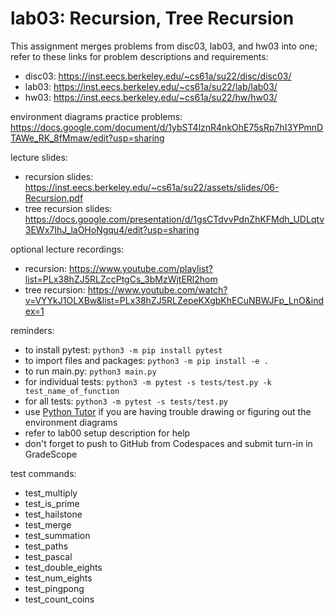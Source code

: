 # lab03: Recursion, Tree Recursion
  
This assignment merges problems from disc03, lab03, and hw03 into one; refer to these links for problem descriptions and requirements:
  
- disc03: https://inst.eecs.berkeley.edu/~cs61a/su22/disc/disc03/
- lab03: https://inst.eecs.berkeley.edu/~cs61a/su22/lab/lab03/
- hw03: https://inst.eecs.berkeley.edu/~cs61a/su22/hw/hw03/
  
environment diagrams practice problems: https://docs.google.com/document/d/1ybST4lznR4nkOhE75sRp7hI3YPmnDTAWe_RK_8fMmaw/edit?usp=sharing
  
lecture slides: 
  
- recursion slides: https://inst.eecs.berkeley.edu/~cs61a/su22/assets/slides/06-Recursion.pdf
- tree recursion slides: https://docs.google.com/presentation/d/1gsCTdvvPdnZhKFMdh_UDLqtv3EWx7IhJ_laOHoNgqu4/edit?usp=sharing
  
optional lecture recordings:
  
- recursion: https://www.youtube.com/playlist?list=PLx38hZJ5RLZccPtgCs_3bMzWjtERl2hom
- tree recursion: https://www.youtube.com/watch?v=VYYkJ1OLXBw&list=PLx38hZJ5RLZepeKXgbKhECuNBWJFp_LnO&index=1
  
reminders:
  
- to install pytest: ```python3 -m pip install pytest```
- to import files and packages: ```python3 -m pip install -e .```
- to run main.py: ```python3 main.py```
- for individual tests: ```python3 -m pytest -s tests/test.py -k test_name_of_function```
- for all tests: ```python3 -m pytest -s tests/test.py```
- use [Python Tutor](https://pythontutor.com/composingprograms.html#mode=display) if you are having trouble drawing or figuring out the environment diagrams
- refer to lab00 setup description for help
- don't forget to push to GitHub from Codespaces and submit turn-in in GradeScope
  
test commands:
  
- test_multiply
- test_is_prime
- test_hailstone
- test_merge
- test_summation
- test_paths
- test_pascal
- test_double_eights
- test_num_eights
- test_pingpong
- test_count_coins
